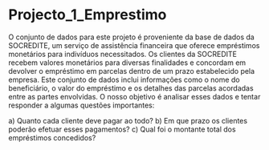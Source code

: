 # Projecto_1_Emprestimo
 O conjunto de dados para este projeto é proveniente da base de dados da SOCREDITE, um serviço de assistência financeira que oferece empréstimos monetários para indivíduos necessitados. Os clientes da SOCREDITE recebem valores monetários para diversas finalidades e concordam em devolver o empréstimo em parcelas dentro de um prazo estabelecido pela empresa. Este conjunto de dados inclui informações como o nome do beneficiário, o valor do empréstimo e os detalhes das parcelas acordadas entre as partes envolvidas. O nosso objetivo é analisar esses dados e tentar responder a algumas questões importantes:

a) Quanto cada cliente deve pagar ao todo?
b) Em que prazo os clientes poderão efetuar esses pagamentos?
c) Qual foi o montante total dos empréstimos concedidos?
